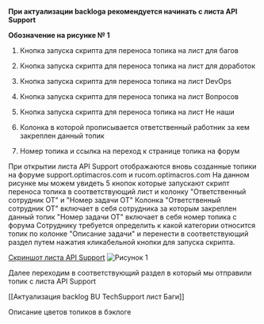 **При актуализации backloga рекомендуется начинать с листа API Support**

**Обозначение на рисунке № 1**

1) Кнопка запуска скрипта для переноса топика на лист для багов
   
2) Кнопка запуска скрипта для переноса топика на лист для доработок
   
3) Кнопка запуска скрипта для переноса топика на лист DevOps
   
4) Кнопка запуска скрипта для переноса топика на лист Вопросов
   
5) Кнопка запуска скрипта для переноса топика на лист Не наши
    
6) Колонка в которой прописывается ответственный работник за кем закреплен данный топик
    
7) Номер топика и ссылка на переход к странице топика на форум
    

 При открытии листа API Support отображаются вновь созданные топики на форуме support.optimacros.com и rucom.optimacros.com
 На данном рисунке мы можем увидеть 5 кнопок которые запускают скрипт переноса топика в соответствующий лист и колонку "Ответственный сотрудник ОТ" и "Номер задачи ОТ"
 Колонка "Ответственный сотрудник ОТ" включает в себя сотрудника за которым закреплен данный топик 
 "Номер задачи ОТ" включает в себя номер топика с форума 
 Сотруднику требуется определить к какой категории относится топик по колонке "Описание задачи" и перенести в соответствующий раздел путем нажатия кликабельной кнопки для запуска скрипта. 


[Скриншот листа API Support](https://habrastorage.org/webt/ay/13/3q/ay133qss-himjfhdtpmeh406i0c.png)
![Рисунок 1](https://habrastorage.org/webt/ay/13/3q/ay133qss-himjfhdtpmeh406i0c.png)
				
										

Далее переходим в соответствующий раздел в который мы отправили топик с листа API Support 

	

[[Актуализация backlog BU TechSupport лист Баги]]

Описание цветов топиков в бэклоге 


